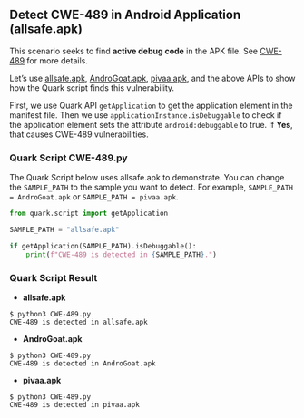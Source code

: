 ## Detect CWE-489 in Android Application (allsafe.apk)

This scenario seeks to find **active debug code** in the APK file. See [CWE-489](https://cwe.mitre.org/data/definitions/489.html) for more details.

Let’s use [allsafe.apk](https://github.com/t0thkr1s/allsafe), [AndroGoat.apk](https://github.com/satishpatnayak/AndroGoat), [pivaa.apk](https://github.com/HTBridge/pivaa), and the above APIs to show how the Quark script finds this vulnerability.

First, we use Quark API `getApplication` to get the application element in the manifest file. Then we use `applicationInstance.isDebuggable` to check if the application element sets the attribute `android:debuggable` to true. If **Yes**, that causes CWE-489 vulnerabilities.


### Quark Script CWE-489.py

The Quark Script below uses allsafe.apk to demonstrate. You can change the `SAMPLE_PATH` to the sample you want to detect. For example, `SAMPLE_PATH = AndroGoat.apk` or `SAMPLE_PATH = pivaa.apk`.

```python
from quark.script import getApplication

SAMPLE_PATH = "allsafe.apk"

if getApplication(SAMPLE_PATH).isDebuggable():
    print(f"CWE-489 is detected in {SAMPLE_PATH}.")
```

### Quark Script Result

-   **allsafe.apk**

```
$ python3 CWE-489.py
CWE-489 is detected in allsafe.apk
```

-   **AndroGoat.apk**

``` 
$ python3 CWE-489.py
CWE-489 is detected in AndroGoat.apk
```
-   **pivaa.apk**
    
```
$ python3 CWE-489.py
CWE-489 is detected in pivaa.apk
```
